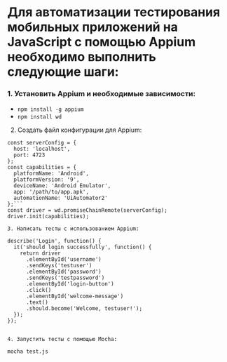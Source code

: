 # Для автоматизации тестирования мобильных приложений на JavaScript с помощью Appium необходимо выполнить следующие шаги:

### 1. Установить Appium и необходимые зависимости:

- `npm install -g appium`
- `npm install wd`


2. Создать файл конфигурации для Appium:

```const wd = require('wd');
const serverConfig = {
  host: 'localhost',
  port: 4723
};
const capabilities = {
  platformName: 'Android',
  platformVersion: '9',
  deviceName: 'Android Emulator',
  app: '/path/to/app.apk',
  automationName: 'UiAutomator2'
};```
const driver = wd.promiseChainRemote(serverConfig);
driver.init(capabilities);

3. Написать тесты с использованием Appium:

describe('Login', function() {
  it('should login successfully', function() {
    return driver
      .elementById('username')
      .sendKeys('testuser')
      .elementById('password')
      .sendKeys('testpassword')
      .elementById('login-button')
      .click()
      .elementById('welcome-message')
      .text()
      .should.become('Welcome, testuser!');
  });
});


4. Запустить тесты с помощью Mocha:

mocha test.js
